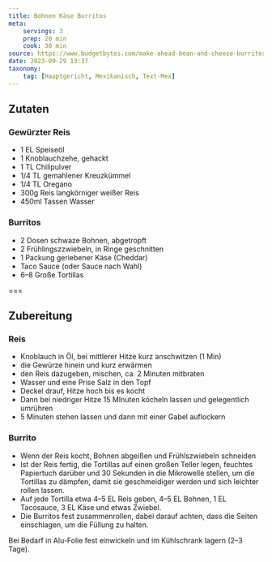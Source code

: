 ```yaml
---
title: Bohnen Käse Burritos
meta:
    servings: 3
    prep: 20 min
    cook: 30 min
source: https://www.budgetbytes.com/make-ahead-bean-and-cheese-burritos/
date: 2023-09-29 13:37
taxonomy:
    tag: [Hauptgericht, Mexikanisch, Text-Mex]
---
```

## Zutaten

### Gewürzter Reis

* 1 EL Speiseöl
* 1 Knoblauchzehe, gehackt
* 1 TL Chilipulver
* 1/4 TL gemahlener Kreuzkümmel
* 1/4 TL Oregano
* 300g Reis langkörniger weißer Reis
* 450ml Tassen Wasser

### Burritos

* 2 Dosen schwaze Bohnen, abgetropft
* 2 Frühlingszzwiebeln, in Ringe geschnitten
* 1 Packung geriebener Käse (Cheddar)
* Taco Sauce (oder Sauce nach Wahl)
* 6–8 Große Tortillas

===

## Zubereitung

### Reis

* Knoblauch in Öl, bei mittlerer Hitze kurz anschwitzen (1 Min)
* die Gewürze hinein und kurz erwärmen
* den Reis dazugeben, mischen, ca. 2 Minuten mitbraten
* Wasser und eine Prise Salz in den Topf
* Deckel drauf, Hitze hoch bis es kocht
* Dann bei niedriger Hitze 15 MInuten köcheln lassen und gelegentlich umrühren
* 5 Minuten stehen lassen und dann mit einer Gabel auflockern

### Burrito

* Wenn der Reis kocht, Bohnen abgeißen und Frühlszwiebeln schneiden
* Ist der Reis fertig, die Tortillas auf einen großen Teller legen, feuchtes Papiertuch darüber und 30 Sekunden in die Mikrowelle stellen, um die Tortillas zu dämpfen, damit sie geschmeidiger werden und sich leichter rollen lassen.
* Auf jede Tortilla etwa 4–5 EL Reis geben, 4–5 EL Bohnen, 1 EL Tacosauce, 3 EL Käse und etwas Zwiebel.
* Die Burritos fest zusammenrollen, dabei darauf achten, dass die Seiten einschlagen, um die Füllung zu halten.

Bei Bedarf in Alu-Folie fest einwickeln und im Kühlschrank lagern (2–3 Tage).